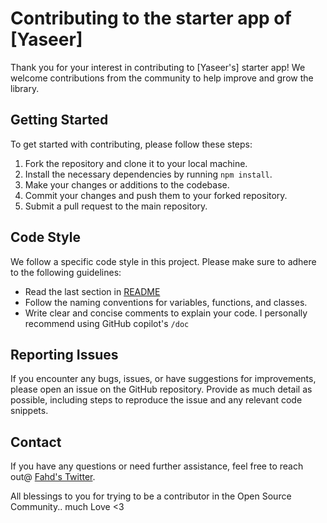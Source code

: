 # Contributing to the starter app of [Yaseer]

Thank you for your interest in contributing to [Yaseer's] starter app! We welcome contributions from the community to help improve and grow the library.

## Getting Started

To get started with contributing, please follow these steps:

1. Fork the repository and clone it to your local machine.
2. Install the necessary dependencies by running `npm install`.
3. Make your changes or additions to the codebase.
4. Commit your changes and push them to your forked repository.
5. Submit a pull request to the main repository.

## Code Style

We follow a specific code style in this project. Please make sure to adhere to the following guidelines:

- Read the last section in [README](README.md)
- Follow the naming conventions for variables, functions, and classes.
- Write clear and concise comments to explain your code. I personally recommend using GitHub copilot's `/doc` 

## Reporting Issues

If you encounter any bugs, issues, or have suggestions for improvements, please open an issue on the GitHub repository. Provide as much detail as possible, including steps to reproduce the issue and any relevant code snippets.

## Contact

If you have any questions or need further assistance, feel free to reach out@ [Fahd's Twitter](https://twitter.com/fahddevv).

All blessings to you for trying to be a contributor in the Open Source Community.. much Love <3